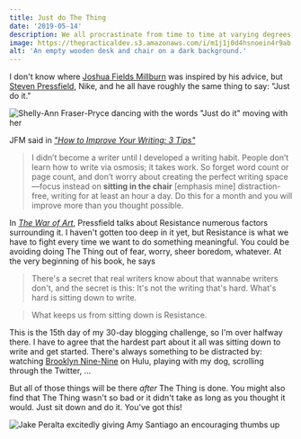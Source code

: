 ```yaml
---
title: Just do The Thing
date: '2019-05-14'
description: We all procrastinate from time to time at varying degrees. Sometimes you just have to go do whatever it is that you're avoiding.
image: https://thepracticaldev.s3.amazonaws.com/i/m1j1j0d4hsnoein4r9ab.jpg
alt: 'An empty wooden desk and chair on a dark background.'
---
```


I don't know where [Joshua Fields Millburn](https://twitter.com/JFM) was inspired by his advice, but [Steven Pressfield](https://twitter.com/SPressfield), Nike, and he all have roughly the same thing to say: "Just do it."

![Shelly-Ann Fraser-Pryce dancing with the words "Just do it" moving with her](https://media.giphy.com/media/3o7TKPVo3SMEMMwISY/giphy.gif)

JFM said in _["How to Improve Your Writing: 3 Tips"](https://www.theminimalists.com/how-to-improve-writing/)_

> I didn’t become a writer until I developed a writing habit. People don’t learn how to write via osmosis; it takes work. So forget word count or page count, and don’t worry about creating the perfect writing space—focus instead on **sitting in the chair** [emphasis mine] distraction-free, writing for at least an hour a day. Do this for a month and you will improve more than you thought possible.

In _[The War of Art](https://www.amazon.com/War-Art-Steven-Pressfield-ebook/dp/B007A4SDCG/ref=tmm_kin_swatch_0?_encoding=UTF8&qid=&sr=)_, Pressfield talks about Resistance numerous factors surrounding it. I haven't gotten too deep in it yet, but Resistance is what we have to fight every time we want to do something meaningful. You could be avoiding doing The Thing out of fear, worry, sheer boredom, whatever. At the very beginning of his book, he says

> There's a secret that real writers know about that wannabe writers don't, and the secret is this: It's not the writing that's hard. What's hard is sitting down to write.

> What keeps us from sitting down is Resistance.

This is the 15th day of my 30-day blogging challenge, so I'm over halfway there. I have to agree that the hardest part about it all was sitting down to write and get started. There's always something to be distracted by: watching [Brooklyn Nine-Nine](https://twitter.com/nbcbrooklyn99) on Hulu, playing with my dog, scrolling through the Twitter, ...

But all of those things will be there _after_ The Thing is done. You might also find that The Thing wasn't so bad or it didn't take as long as you thought it would. Just sit down and do it. You've got this!

![Jake Peralta excitedly giving Amy Santiago an encouraging thumbs up](https://media.giphy.com/media/d2ZeMUDQSSsCP9FC/giphy.gif)
